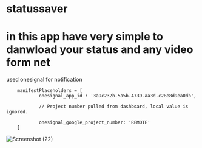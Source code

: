 # statussaver
# in this app have very simple to danwload your status and any video form net

used onesignal for notification


   
        manifestPlaceholders = [
                onesignal_app_id : '3a9c232b-5a5b-4739-aa3d-c28e8d9ea0db',
                
                // Project number pulled from dashboard, local value is ignored.
                
                onesignal_google_project_number: 'REMOTE'
        ]
![Screenshot (22)](https://user-images.githubusercontent.com/62177833/91606091-527a5780-e926-11ea-8216-6dbed295fe13.png)
